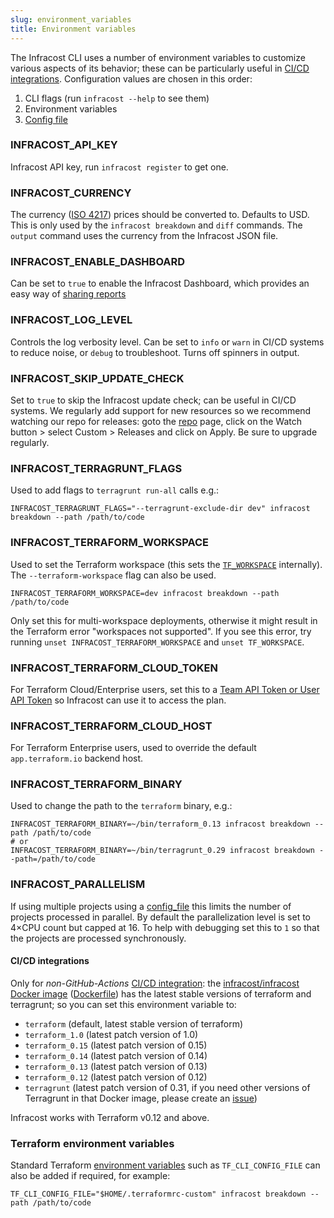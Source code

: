```yaml
---
slug: environment_variables
title: Environment variables
---
```


The Infracost CLI uses a number of environment variables to customize various aspects of its behavior; these can be particularly useful in [CI/CD integrations](/docs/integrations/cicd). Configuration values are chosen in this order:
1. CLI flags (run `infracost --help` to see them)
2. Environment variables
3. [Config file](/docs/multi_project/config_file)

### INFRACOST_API_KEY
Infracost API key, run `infracost register` to get one.

### INFRACOST_CURRENCY
The currency ([ISO 4217](https://en.wikipedia.org/wiki/ISO_4217#Active_codes)) prices should be converted to. Defaults to USD.
This is only used by the `infracost breakdown` and `diff` commands. The `output` command uses the currency from the Infracost JSON file.

### INFRACOST_ENABLE_DASHBOARD
Can be set to `true` to enable the Infracost Dashboard, which provides an easy way of [sharing reports](/docs/features/share_links)

### INFRACOST_LOG_LEVEL
Controls the log verbosity level. Can be set to `info` or `warn` in CI/CD systems to reduce noise, or `debug` to troubleshoot. Turns off spinners in output.

### INFRACOST_SKIP_UPDATE_CHECK
Set to `true` to skip the Infracost update check; can be useful in CI/CD systems. We regularly add support for new resources so we recommend watching our repo for releases: goto the [repo](https://github.com/infracost/infracost) page, click on the Watch button > select Custom > Releases and click on Apply. Be sure to upgrade regularly.

### INFRACOST_TERRAGRUNT_FLAGS
Used to add flags to `terragrunt run-all` calls e.g.:
  ```shell
  INFRACOST_TERRAGRUNT_FLAGS="--terragrunt-exclude-dir dev" infracost breakdown --path /path/to/code
  ```

### INFRACOST_TERRAFORM_WORKSPACE
Used to set the Terraform workspace (this sets the [`TF_WORKSPACE`](https://www.terraform.io/docs/cli/config/environment-variables.html#tf_workspace) internally). The `--terraform-workspace` flag can also be used.
  ```shell
  INFRACOST_TERRAFORM_WORKSPACE=dev infracost breakdown --path /path/to/code
  ```

Only set this for multi-workspace deployments, otherwise it might result in the Terraform error "workspaces not supported". If you see this error, try running `unset INFRACOST_TERRAFORM_WORKSPACE` and `unset TF_WORKSPACE`.

### INFRACOST_TERRAFORM_CLOUD_TOKEN
For Terraform Cloud/Enterprise users, set this to a [Team API Token or User API Token](https://www.terraform.io/docs/cloud/users-teams-organizations/api-tokens.html) so Infracost can use it to access the plan.

### INFRACOST_TERRAFORM_CLOUD_HOST
For Terraform Enterprise users, used to override the default `app.terraform.io` backend host.

### INFRACOST_TERRAFORM_BINARY
Used to change the path to the `terraform` binary, e.g.:
  ```shell
  INFRACOST_TERRAFORM_BINARY=~/bin/terraform_0.13 infracost breakdown --path /path/to/code
  # or
  INFRACOST_TERRAFORM_BINARY=~/bin/terragrunt_0.29 infracost breakdown --path=/path/to/code
  ```

### INFRACOST_PARALLELISM
If using multiple projects using a [config_file](/docs/multi_project/config_file) this limits the number of projects processed in parallel. By default the parallelization level is set to 4×CPU count but capped at 16. To help with debugging set this to `1` so that the projects are processed synchronously.

#### CI/CD integrations

Only for *non-GitHub-Actions* [CI/CD integration](/docs/integrations/cicd): the [infracost/infracost Docker image](https://hub.docker.com/repository/docker/infracost/infracost) ([Dockerfile](https://github.com/infracost/infracost/blob/master/Dockerfile)) has the latest stable versions of terraform and terragrunt; so you can set this environment variable to:
- `terraform` (default, latest stable version of terraform)
- `terraform_1.0` (latest patch version of 1.0)
- `terraform_0.15` (latest patch version of 0.15)
- `terraform_0.14` (latest patch version of 0.14)
- `terraform_0.13` (latest patch version of 0.13)
- `terraform_0.12` (latest patch version of 0.12)
- `terragrunt` (latest patch version of 0.31, if you need other versions of Terragrunt in that Docker image, please create an [issue](https://github.com/infracost/infracost/issues/new/choose))

Infracost works with Terraform v0.12 and above.

### Terraform environment variables
Standard Terraform [environment variables](https://www.terraform.io/docs/commands/environment-variables.html) such as `TF_CLI_CONFIG_FILE` can also be added if required, for example:
```shell
TF_CLI_CONFIG_FILE="$HOME/.terraformrc-custom" infracost breakdown --path /path/to/code
```
